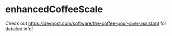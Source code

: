 # enhancedCoffeeScale

Check out https://devpost.com/software/the-coffee-pour-over-assistant for detailed info!
